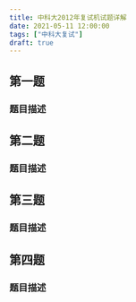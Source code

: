 ```yaml
---
title: 中科大2012年复试机试题详解
date: 2021-05-11 12:00:00
tags: ["中科大复试"]
draft: true
---
```


## 第一题

### 题目描述

## 第二题

### 题目描述

## 第三题

### 题目描述

## 第四题

### 题目描述
